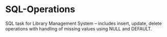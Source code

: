# SQL-Operations
SQL task for Library Management System – includes insert, update, delete operations with handling of missing values using NULL and DEFAULT.
